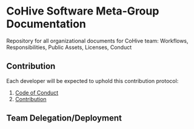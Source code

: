 # CoHive Software Meta-Group Documentation
Repository for all organizational documents for CoHive team: Workflows, Responsibilities, Public Assets, Licenses, Conduct

## Contribution

Each developer will be expected to uphold this contribution protocol:

1. [Code of Conduct](./CODE_OF_CONDUCT.md)
2. [Contribution](./CONTRIBUTION.md)

## Team Delegation/Deployment

